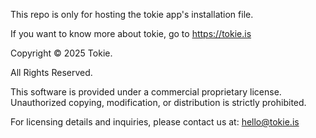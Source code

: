 This repo is only for hosting the tokie app's installation file.

If you want to know more about tokie, go to https://tokie.is

Copyright © 2025 Tokie.

All Rights Reserved.

This software is provided under a commercial proprietary license. Unauthorized copying, modification, or distribution is strictly prohibited.

For licensing details and inquiries, please contact us at: hello@tokie.is
